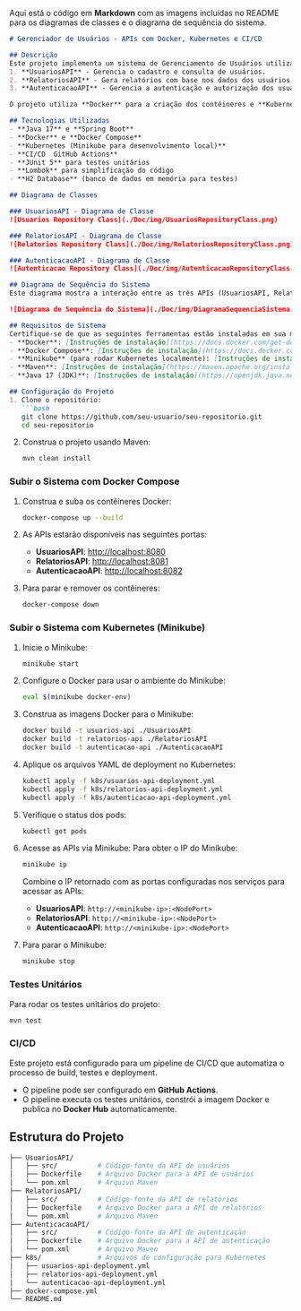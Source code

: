 Aqui está o código em **Markdown** com as imagens incluídas no README para os diagramas de classes e o diagrama de sequência do sistema.

```markdown
# Gerenciador de Usuários - APIs com Docker, Kubernetes e CI/CD

## Descrição
Este projeto implementa um sistema de Gerenciamento de Usuários utilizando uma arquitetura de **microserviços**. O sistema é composto por três APIs independentes:
1. **UsuariosAPI** - Gerencia o cadastro e consulta de usuários.
2. **RelatoriosAPI** - Gera relatórios com base nos dados dos usuários.
3. **AutenticacaoAPI** - Gerencia a autenticação e autorização dos usuários.

O projeto utiliza **Docker** para a criação dos contêineres e **Kubernetes** para orquestrar e escalar as APIs. Ele também conta com um pipeline de **CI/CD** para automação de builds e deploys.

## Tecnologias Utilizadas
- **Java 17** e **Spring Boot**
- **Docker** e **Docker Compose**
- **Kubernetes (Minikube para desenvolvimento local)**
- **CI/CD  GitHub Actions**
- **JUnit 5** para testes unitários
- **Lombok** para simplificação do código
- **H2 Database** (banco de dados em memória para testes)

## Diagrama de Classes

### UsuariosAPI - Diagrama de Classe
![Usuarios Repository Class](./Doc/img/UsuariosRepositoryClass.png)

### RelatoriosAPI - Diagrama de Classe
![Relatorios Repository Class](./Doc/img/RelatoriosRepositoryClass.png)

### AutenticacaoAPI - Diagrama de Classe
![Autenticacao Repository Class](./Doc/img/AutenticacaoRepositoryClass.png)

## Diagrama de Sequência do Sistema
Este diagrama mostra a interação entre as três APIs (UsuariosAPI, RelatoriosAPI e AutenticacaoAPI).

![Diagrama de Sequência do Sistema](./Doc/img/DiagramaSequenciaSistema.png)

## Requisitos de Sistema
Certifique-se de que as seguintes ferramentas estão instaladas em sua máquina:
- **Docker**: [Instruções de instalação](https://docs.docker.com/get-docker/)
- **Docker Compose**: [Instruções de instalação](https://docs.docker.com/compose/install/)
- **Minikube** (para rodar Kubernetes localmente): [Instruções de instalação](https://minikube.sigs.k8s.io/docs/start/)
- **Maven**: [Instruções de instalação](https://maven.apache.org/install.html)
- **Java 17 (JDK)**: [Instruções de instalação](https://openjdk.java.net/install/)

## Configuração do Projeto
1. Clone o repositório:
   ```bash
   git clone https://github.com/seu-usuario/seu-repositorio.git
   cd seu-repositorio
   ```

2. Construa o projeto usando Maven:
   ```bash
   mvn clean install
   ```

### Subir o Sistema com Docker Compose
1. Construa e suba os contêineres Docker:
   ```bash
   docker-compose up --build
   ```

2. As APIs estarão disponíveis nas seguintes portas:
   - **UsuariosAPI**: [http://localhost:8080](http://localhost:8080)
   - **RelatoriosAPI**: [http://localhost:8081](http://localhost:8081)
   - **AutenticacaoAPI**: [http://localhost:8082](http://localhost:8082)

3. Para parar e remover os contêineres:
   ```bash
   docker-compose down
   ```

### Subir o Sistema com Kubernetes (Minikube)
1. Inicie o Minikube:
   ```bash
   minikube start
   ```

2. Configure o Docker para usar o ambiente do Minikube:
   ```bash
   eval $(minikube docker-env)
   ```

3. Construa as imagens Docker para o Minikube:
   ```bash
   docker build -t usuarios-api ./UsuariosAPI
   docker build -t relatorios-api ./RelatoriosAPI
   docker build -t autenticacao-api ./AutenticacaoAPI
   ```

4. Aplique os arquivos YAML de deployment no Kubernetes:
   ```bash
   kubectl apply -f k8s/usuarios-api-deployment.yml
   kubectl apply -f k8s/relatorios-api-deployment.yml
   kubectl apply -f k8s/autenticacao-api-deployment.yml
   ```

5. Verifique o status dos pods:
   ```bash
   kubectl get pods
   ```

6. Acesse as APIs via Minikube:
   Para obter o IP do Minikube:
   ```bash
   minikube ip
   ```

   Combine o IP retornado com as portas configuradas nos serviços para acessar as APIs:
   - **UsuariosAPI**: `http://<minikube-ip>:<NodePort>`
   - **RelatoriosAPI**: `http://<minikube-ip>:<NodePort>`
   - **AutenticacaoAPI**: `http://<minikube-ip>:<NodePort>`

7. Para parar o Minikube:
   ```bash
   minikube stop
   ```

### Testes Unitários
Para rodar os testes unitários do projeto:
```bash
mvn test
```

### CI/CD
Este projeto está configurado para um pipeline de CI/CD que automatiza o processo de build, testes e deployment.
- O pipeline pode ser configurado em **GitHub Actions**.
- O pipeline executa os testes unitários, constrói a imagem Docker e publica no **Docker Hub** automaticamente.

## Estrutura do Projeto
```bash
├── UsuariosAPI/
│   ├── src/          # Código-fonte da API de usuários
│   ├── Dockerfile    # Arquivo Docker para a API de usuários
│   └── pom.xml       # Arquivo Maven
├── RelatoriosAPI/
│   ├── src/          # Código-fonte da API de relatórios
│   ├── Dockerfile    # Arquivo Docker para a API de relatórios
│   └── pom.xml       # Arquivo Maven
├── AutenticacaoAPI/
│   ├── src/          # Código-fonte da API de autenticação
│   ├── Dockerfile    # Arquivo Docker para a API de autenticação
│   └── pom.xml       # Arquivo Maven
├── k8s/              # Arquivos de configuração para Kubernetes
│   ├── usuarios-api-deployment.yml
│   ├── relatorios-api-deployment.yml
│   └── autenticacao-api-deployment.yml
├── docker-compose.yml
└── README.md
```